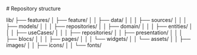 # Repository structure

lib/
├── features/
│   ├── feature/
│   │   ├── data/
│   │   │   ├── sources/
│   │   │   ├── models/
│   │   │   ├── repositories/
│   │   ├── domain/
│   │   │   ├── entities/
│   │   │   ├── useCases/
│   │   │   ├── repositories/
│   │   ├── presentation/
│   │   │   ├── blocs/
│   │   │   ├── pages/
│   │   │   └── widgets/
│   │   └── assets/
│   │       ├── images/
│   │       ├── icons/
│   │       └── fonts/
